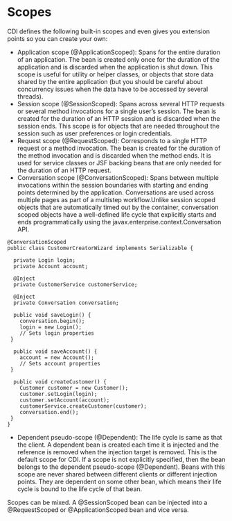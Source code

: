 Scopes
===

CDI defines the following built-in scopes and even gives you 
extension points so you can create your own:

* Application scope (@ApplicationScoped): Spans for the entire duration of an application. 
The bean is created only once for the duration of the application and is discarded when the 
application is shut down. This scope is useful for utility or helper classes, or objects that store 
data shared by the entire application (but you should be careful about concurrency issues 
when the data have to be accessed by several threads).
* Session scope (@SessionScoped): Spans across several HTTP requests or several method 
invocations for a single user’s session. The bean is created for the duration of an HTTP session 
and is discarded when the session ends. This scope is for objects that are needed throughout 
the session such as user preferences or login credentials.
* Request scope (@RequestScoped): Corresponds to a single HTTP request or a method 
invocation. The bean is created for the duration of the method invocation and is discarded 
when the method ends. It is used for service classes or JSF backing beans that are only needed 
for the duration of an HTTP request.
* Conversation scope (@ConversationScoped): Spans between multiple invocations within 
the session boundaries with starting and ending points determined by the application. 
Conversations are used across multiple pages as part of a multistep workflow.Unlike session scoped objects that are automatically timed out by the container, conversation scoped objects have a well-defined life cycle that explicitly starts and ends programmatically using the javax.enterprise.context.Conversation API.
```
@ConversationScoped
public class CustomerCreatorWizard implements Serializable {
 
  private Login login;
  private Account account;
  
  @Inject
  private CustomerService customerService;
 
  @Inject
  private Conversation conversation;
 
  public void saveLogin() {
    conversation.begin();
    login = new Login();
    // Sets login properties
 }
 
  public void saveAccount() {
    account = new Account();
    // Sets account properties
 }
 
  public void createCustomer() {
    Customer customer = new Customer();
    customer.setLogin(login);
    customer.setAccount(account);
    customerService.createCustomer(customer);
    conversation.end();
 }
}
```
* Dependent pseudo-scope (@Dependent): The life cycle is same as that the client. A dependent 
bean is created each time it is injected and the reference is removed when the injection target 
is removed. This is the default scope for CDI. If a scope is not explicitly specified, then the bean belongs to the dependent pseudo-scope (@Dependent). Beans with this scope are never shared between different clients or different injection points. They are dependent on some other bean, which means their life cycle is bound to the life cycle of that bean.

Scopes can be mixed. A @SessionScoped bean can be injected into a @RequestScoped or @ApplicationScoped 
bean and vice versa.
